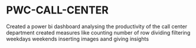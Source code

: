 # PWC-CALL-CENTER
Created a power bi dashboard analysing the productivity of the call center department
created measures like counting number of row
dividing
filtering
weekdays
weekends
inserting images
aand giving insights
